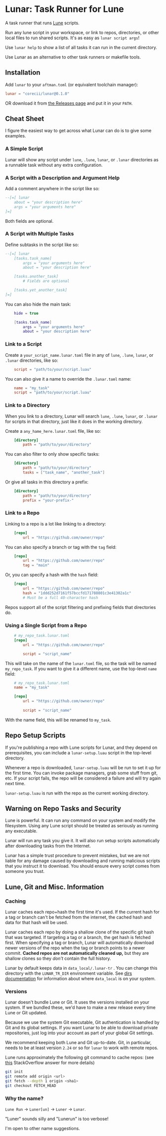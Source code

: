 
# Lunar: Task Runner for Lune

A task runner that runs [Lune](https://github.com/lune-org/lune) scripts.

Run any lune script in your workspace, or link to repos, directories, or other local files to run shared scripts. It's as easy as `lunar script args`!

Use `lunar help` to show a list of all tasks it can run in the current directory.

Use Lunar as an alternative to other task runners or makefile tools.

## Installation

Add `lunar` to your `aftman.toml` (or equivalent toolchain manager):
```toml
lunar = "corecii/lunar@0.1.0"
```

OR download it from [the Releases page](https://github.com/corecii/lunar/releases/latest) and put it in your `PATH`.

## Cheat Sheet

I figure the easiest way to get across what Lunar can do is to give some examples.

### A Simple Script

Lunar will show any script under `lune`, `.lune`, `lunar`, or `.lunar` directories as a runnable task without any extra configuration.

### A Script with a Description and Argument Help

Add a comment anywhere in the script like so:

```lua
--[=[ lunar
	about = "your description here"
	args = "your arguments here"
]=]
```

Both fields are optional.

### A Script with Multiple Tasks

Define subtasks in the script like so:

```lua
--[=[ lunar
	[tasks.task_name]
		args = "your arguments here"
		about = "your description here"

	[tasks.another_task]
		# Fields are optional

	[tasks.yet_another_task]
]=]
```

You can also hide the main task:

```lua
	hide = true

	[tasks.task_name]
		args = "your arguments here"
		about = "your description here"
```

### Link to a Script

Create a `your_script_name.lunar.toml` file in any of `lune`, `.lune`, `lunar`, or `.lunar` directories, like so:

```toml
	script = "path/to/your/script.luau"
```

You can also give it a name to override the `.lunar.toml` name:

```toml
	name = "my_task"
	script = "path/to/your/script.luau"
```

### Link to a Directory

When you link to a directory, Lunar will search `lune`, `.lune`, `lunar`, or `.lunar` for scripts in that directory, just like it does in the working directory.

Create a `any_hame_here.lunar.toml` file, like so:

```toml
	[directory]
		path = "path/to/your/directory"
```

You can also filter to only show specific tasks:

```toml
	[directory]
		path = "path/to/your/directory"
		tasks = ["task_name", "another_task"]
```

Or give all tasks in this directory a prefix:

```toml
	[directory]
		path = "path/to/your/directory"
		prefix = "your-prefix-"
```

### Link to a Repo

Linking to a repo is a lot like linking to a directory:

```toml
	[repo]
		url = "https://github.com/owner/repo"
```

You can also specify a branch or tag with the `tag` field:

```toml
	[repo]
		url = "https://github.com/owner/repo"
		tag = "main"
```

Or, you can specify a hash with the `hash` field:

```toml
	[repo]
		url = "https://github.com/owner/repo"
		hash = "1ddd252d7161f57bccfd171788801c3e41302a1c"
		# Must be a full 40-character hash
```

Repos support all of the script filtering and prefixing fields that directories do.

### Using a Single Script from a Repo

```toml
	# my_repo_task.lunar.toml
	[repo]
		url = "https://github.com/owner/repo"

		script = "script_name"
```

This will take on the name of the `lunar.toml` file, so the task will be named `my_repo_task`.
If you want to give it a different name, use the top-level `name` field:

```toml
	# my_repo_task.lunar.toml
	name = "my_task"

	[repo]
		url = "https://github.com/owner/repo"
		
		script = "script_name"
```

With the name field, this will be renamed to `my_task`.

## Repo Setup Scripts

If you're publishing a repo with Lune scripts for Lunar, and they depend on prerequisites, you can include a
`lunar-setup.luau` script in the top-level directory.

Whenever a repo is downloaded, `lunar-setup.luau` will be run to set it up for the first time. You can invoke package managers, grab some stuff from git, etc. If your script fails, the repo will be considered a failure and will try again next time.

`lunar-setup.luau` is run with the repo as the current working directory.

## Warning on Repo Tasks and Security

Lune is powerful. It can run any command on your system and modify the filesystem. Using any Lune script should be treated as seriously as running any executable.

Lunar will run any task you give it. It will also run setup scripts automatically after downloading tasks from the Internet.

Lunar has a simple trust procedure to prevent mistakes, but we are not liable for any damage caused by downloading and running malicious scripts that you instruct it to download. You should ensure every script comes from someone you trust.

## Lune, Git and Misc. Information

### Caching

Lunar caches each repo+hash the first time it's used. If the current hash for a tag or branch can't be fetched from the internet, the cached hash and data for that hash will be used.

Lunar caches each repo by doing a shallow clone of the specific git hash that was targeted. If targeting a tag or a branch, the get hash is fetched first. When specifying a tag or branch, Lunar will automatically download newer versions of the repo when the tag or branch points to a newer commit. **Cached repos are not automatically cleaned up,** but they are shallow clones so they _don't_ contain the full history.

Lunar by default keeps data in `data_local/.lunar-tr` . You can change this directory with the `LUNAR_TR_DIR` environment variable. See [dirs documentation](https://docs.rs/dirs/5.0.1/dirs/fn.data_local_dir.html) for information about where `data_local` is on your system.

### Versions

Lunar doesn't bundle Lune or Git. It uses the versions installed on your system. If we bundled these, we'd have to make a new release every time Lune or Git updated.

Because we use the system Git executable, Git authentication is handled by Git and its global settings. If you want Lunar to be able to download private repositories, just log into your account as part of your global Git settings.

We recommend keeping both Lune and Git up-to-date. Git, in particular, needs to be at least version `2.24` or so for `lunar` to work with remote repos.

Lune runs approximately the following git command to cache repos: (see [this](https://stackoverflow.com/a/43136160) StackOverflow answer for more details)
```sh
git init
git remote add origin <url>
git fetch --depth 1 origin <sha1>
git checkout FETCH_HEAD
```

### Why the name?

`Lune Run` -> `Luner[un]` -> `Luner` -> `Lunar`.

"Luner" sounds silly and "Lunerun" is too verbose!

I'm open to other name suggestions.